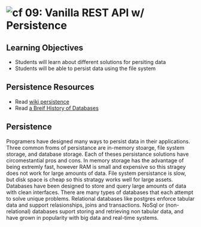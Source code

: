 ![cf](http://i.imgur.com/7v5ASc8.png) 09: Vanilla REST API w/ Persistence
===

## Learning Objectives
* Students will learn about different solutions for persiting data
* Students will be able to persist data using the file system

## Persistence Resources
* Read [wiki persistence](https://en.wikipedia.org/wiki/Persistence_(computer_science))
* Read [a Breif History of Databases](http://avant.org/project/history-of-databases/)

## Persistence
Programers have designed many ways to persist data in their applications. Three common froms of persistance are in-memory stoarge, file system storage, and database storage. Each of theses persistance solutions have circomestantial pros and cons. 
In memory storage has the advantage of being extremly fast, however RAM is small and expensive so this stragey does not work for large amounts of data. File system persistance is slow, but disk space is cheap so this stratagy works well for large assets. Databases have been designed to store and query large amounts of data with clean interfaces. There are many types of databases that each attempt to solve unique problems. Relational databases like postgres enforce tabular data and support relasionships, joins and transactions. NoSql or (non-relational) databases suport storing and retrieving non tabular data, and have grown in popularity with big data and real-time systems. 
